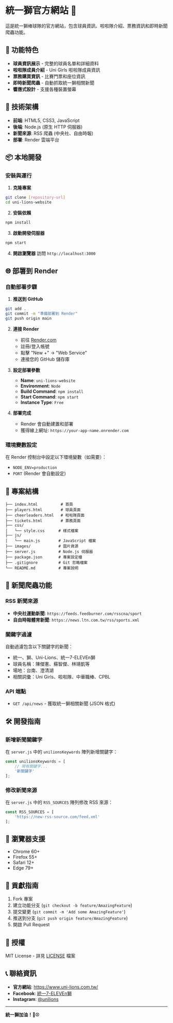 # 統一獅官方網站 🦁

這是統一獅棒球隊的官方網站，包含球員資訊、啦啦隊介紹、票務資訊和即時新聞爬蟲功能。

## 🌟 功能特色

- **球員資訊展示** - 完整的球員名單和詳細資料
- **啦啦隊成員介紹** - Uni Girls 啦啦隊成員資訊
- **票務購買資訊** - 比賽門票和座位資訊
- **即時新聞爬蟲** - 自動抓取統一獅相關新聞
- **響應式設計** - 支援各種裝置螢幕

## 🚀 技術架構

- **前端**: HTML5, CSS3, JavaScript
- **後端**: Node.js (原生 HTTP 伺服器)
- **新聞來源**: RSS 爬蟲 (中央社、自由時報)
- **部署**: Render 雲端平台

## 📦 本地開發

### 安裝與運行

1. **克隆專案**
```bash
git clone [repository-url]
cd uni-lions-website
```

2. **安裝依賴**
```bash
npm install
```

3. **啟動開發伺服器**
```bash
npm start
```

4. **開啟瀏覽器**
   訪問 `http://localhost:3000`

## 🌐 部署到 Render

### 自動部署步驟

1. **推送到 GitHub**
```bash
git add .
git commit -m "準備部署到 Render"
git push origin main
```

2. **連接 Render**
   - 前往 [Render.com](https://render.com)
   - 註冊/登入帳號
   - 點擊 "New +" → "Web Service"
   - 連接您的 GitHub 儲存庫

3. **設定部署參數**
   - **Name**: `uni-lions-website`
   - **Environment**: `Node`
   - **Build Command**: `npm install`
   - **Start Command**: `npm start`
   - **Instance Type**: `Free`

4. **部署完成**
   - Render 會自動建置和部署
   - 獲得線上網址: `https://your-app-name.onrender.com`

### 環境變數設定

在 Render 控制台中設定以下環境變數（如需要）：
- `NODE_ENV=production`
- `PORT` (Render 會自動設定)

## 📁 專案結構

```
├── index.html          # 首頁
├── players.html        # 球員頁面
├── cheerleaders.html   # 啦啦隊頁面
├── tickets.html        # 票務頁面
├── css/
│   └── style.css      # 樣式檔案
├── js/
│   └── main.js        # JavaScript 檔案
├── images/            # 圖片資源
├── server.js          # Node.js 伺服器
├── package.json       # 專案設定檔
├── .gitignore         # Git 忽略檔案
└── README.md          # 專案說明
```

## 🔧 新聞爬蟲功能

### RSS 新聞來源
- **中央社運動新聞**: `https://feeds.feedburner.com/rsscna/sport`
- **自由時報體育新聞**: `https://news.ltn.com.tw/rss/sports.xml`

### 關鍵字過濾
自動過濾包含以下關鍵字的新聞：
- 統一、獅、Uni-Lions、統一7-ELEVEn獅
- 球員名稱：陳傑憲、蘇智傑、林靖凱等
- 場地：台南、澄清湖
- 相關詞彙：Uni Girls、啦啦隊、中華職棒、CPBL

### API 端點
- `GET /api/news` - 獲取統一獅相關新聞 (JSON 格式)

## 🛠️ 開發指南

### 新增新聞關鍵字
在 `server.js` 中的 `unilionsKeywords` 陣列新增關鍵字：
```javascript
const unilionsKeywords = [
    // 現有關鍵字...
    '新關鍵字'
];
```

### 修改新聞來源
在 `server.js` 中的 `RSS_SOURCES` 陣列修改 RSS 來源：
```javascript
const RSS_SOURCES = [
    'https://new-rss-source.com/feed.xml'
];
```

## 📱 瀏覽器支援

- Chrome 60+
- Firefox 55+
- Safari 12+
- Edge 79+

## 🤝 貢獻指南

1. Fork 專案
2. 建立功能分支 (`git checkout -b feature/AmazingFeature`)
3. 提交變更 (`git commit -m 'Add some AmazingFeature'`)
4. 推送到分支 (`git push origin feature/AmazingFeature`)
5. 開啟 Pull Request

## 📄 授權

MIT License - 詳見 [LICENSE](LICENSE) 檔案

## 📞 聯絡資訊

- **官方網站**: https://www.uni-lions.com.tw/
- **Facebook**: [統一7-ELEVEn獅](https://www.facebook.com/unilions)
- **Instagram**: [@unilions](https://www.instagram.com/unilions/)

---

**統一獅加油！🦁⚾**